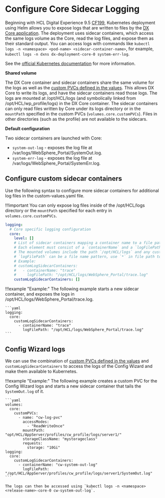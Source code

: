 # Configure Core Sidecar Logging

Beginning with HCL Digital Experience 9.5 [CF199](../../../../../../whats_new/cf19/newcf199.md), Kubernetes deployment using Helm allows you to expose logs that are written to files by the [DX Core application](../../../../../../get_started/plan_deployment/container_deployment/application_architecture.md). The deployment uses sidecar containers, which access the same logs volume as the Core, read the log files, and expose them as their standard output. You can access logs with commands like `kubectl logs -n <namespace> <pod-name> <sidecar-container-name>`, for example, `kubectl logs -n dxns dx-deployment-core-0 system-err-log`.

See the [official Kubernetes documentation](https://kubernetes.io/docs/concepts/cluster-administration/logging/#streaming-sidecar-container) for more information.

**Shared volume**

The DX Core container and sidecar containers share the same volume for the logs as well as the [custom PVCs defined in the values](../mandatory_tasks/prepare_persistent_volume_claims.md#configuring-additional-core-persistent-volumes). This allows DX Core to write its logs, and have the sidecar containers read those logs. The logs are mounted at /opt/HCL/logs (and symbolically linked from /opt/HCL/wp_profile/logs) in the DX Core container. The sidecar containers can only read files written by Core under its logs directory or in the `mountPath` specified in the custom PVCs (`volumes.core.customPVCs`). Files in other directories (such as the profile) are not available to the sidecars.

**Default configuration**

Two sidecar containers are launched with Core:

-   `system-out-log` - exposes the log file at /var/logs/WebSphere_Portal/SystemOut.log.
-   `system-err-log` - exposes the log file at /var/logs/WebSphere_Portal/SystemErr.log.

## Configure custom sidecar containers

Use the following syntax to configure more sidecar containers for additional log files in the custom-values.yaml file.

!!!important
    You can only expose log files inside of the /opt/HCL/logs directory or the `mountPath` specified for each entry in `volumes.core.customPVCs`.

```yaml
logging:
  # Core specific logging configuration
  core:
    level: []
    # List of sidecar containers mapping a container name to a file path for a log file to be exposed
    # Each element must consist of a `containerName` and a `logFilePath`, the latter must be located in one of the mounted volumes.
    # The mounted volumes include the path `/opt/HCL/logs` and any custom PVC mountPaths specified in `volumes.core.customPVCs`
    # `logFilePath` can be a file name pattern, use `*` in file path to make generic value. For example `/opt/HCL/logs/*/test.log` or `/opt/HCL/logs/verbosegc.*`
    # Example:
    # customLogSidecarContainers:
    #   - containerName: "trace"
    #     logFilePath: "/opt/HCL/logs/WebSphere_Portal/trace.log"
    customLogSidecarContainers: []
```

!!!example "Example:"
    The following example starts a new sidecar container, and exposes the logs in /opt/HCL/logs/WebSphere\_Portal/trace.log.

    ```yaml
    logging:
      core:
        customLogSidecarContainers:
          - containerName: "trace"
            logFilePath: "/opt/HCL/logs/WebSphere_Portal/trace.log"
    ```

## Config Wizard logs

We can use the combination of [custom PVCs defined in the values](../mandatory_tasks/prepare_persistent_volume_claims.md#configuring-additional-core-persistent-volumes) and `customLogSidecarContainers` to access the logs of the Config Wizard and make them available to Kubernetes.


!!!example "Example:"
    The following example creates a custom PVC for the Config Wizard logs and starts a new sidecar container that tails the `SystemOut.log` of it.

    ```yaml
    volumes:
      core:
        customPVCs:
          - name: "cw-log-pvc"
            accessModes:
              - "ReadWriteOnce"
            mountPath: "opt/HCL/AppServer/profiles/cw_profile/logs/server1/"
            storageClassName: "mystorageclass"
            requests:
              storage: "10Gi"
    logging:
      core:
        customLogSidecarContainers:
          - containerName: "cw-system-out-log"
            logFilePath: "/opt/HCL/AppServer/profiles/cw_profile/logs/server1/SystemOut.log"
    ```

    The logs can then be accessed using `kubectl logs -n <namespace> <release-name>-core-0 cw-system-out-log`.